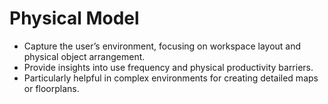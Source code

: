 # Physical Model
- Capture the user’s environment, focusing on workspace layout and physical object arrangement.
- Provide insights into use frequency and physical productivity barriers.
- Particularly helpful in complex environments for creating detailed maps or floorplans.
